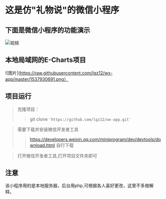 # 这是仿"礼物说"的微信小程序

## 下面是微信小程序的功能演示

![视频](./wx-app.gif)


## 本地局域网的E-Charts项目


![图片](https://raw.githubusercontent.com/lgz12/wx-app/master/1537930691.png）
  
  
## 项目运行
>克隆项目：
>>git clone `'https://github.com/lgz12/wx-app.git'`

>需要下载并安装微信开发者工具
>>https://developers.weixin.qq.com/miniprogram/dev/devtools/download.html
>>自行下载

>打开微信开发者工具,打开项目文件夹即可

## 注意
该小程序用的是本地服务器，后台用php,可根据各人喜好更改，这里不多做解释。

